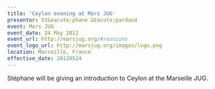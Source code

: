 ```yaml
---
title: 'Ceylon evening at Mars JUG'
presentor: St&eacute;phane &Eacute;pardaud
event: Mars JUG
event_date: 24 May 2012
event_url: http://marsjug.org/#reunions
event_logo_url: http://marsjug.org/images/logo.png
location: Marseille, France
effective_date: 20120524
---
```

Stéphane will be giving an introduction to Ceylon at the Marseille JUG.
